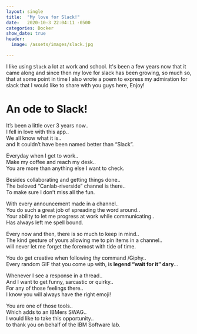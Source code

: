```yaml
---
layout: single
title:  "My love for Slack!"
date:   2020-10-3 22:04:11 -0500
categories: Docker
show_date: true 
header:
  image: /assets/images/slack.jpg

---
```


I like using `Slack` a lot at work and school. It's been a few years now that it came along and since then my love for slack has been growing, so much so, that at some point in time I also wrote a poem to express my admiration for slack that I would like to share with you guys here, Enjoy!  

<h1 id="An Ode To Slack!">An ode to Slack!</h1>

It’s been a little over 3 years now..<br/>
I fell in love with this app..<br/>
We all know what it is..<br/>
and It couldn’t have been named better than “Slack”.

Everyday when I get to work..<br/>
Make my coffee and reach my desk..<br/>
You are more than anything else I want to check.

Besides collaborating and getting things done..<br/>
The beloved “Canlab-riverside” channel is there..<br/>
To make sure I don’t miss all the fun.

With every announcement made in a channel..<br/>
You do such a great job of spreading the word around..<br/>
Your ability to let me progress at work while communicating..<br/>
Has always left me spell bound.

Every now and then, there is so much to keep in mind..<br/>
The kind gesture of yours allowing me to pin items in a channel..<br/>
will never let me forget the foremost with tide of time.

You do get creative when following thy command /Giphy..<br/>
Every random GIF that you come up with, is **legend “wait for it” dary**…<br/>

Whenever I see a response in a thread..<br/>
And I want to get funny, sarcastic or quirky..<br/>
For any of those feelings there..<br/>
I know you will always have the right emoji!

You are one of those tools..<br/>
Which adds to an IBMers SWAG..<br/>
I would like to take this opportunity..<br/>
to thank you on behalf of the IBM Software lab. 